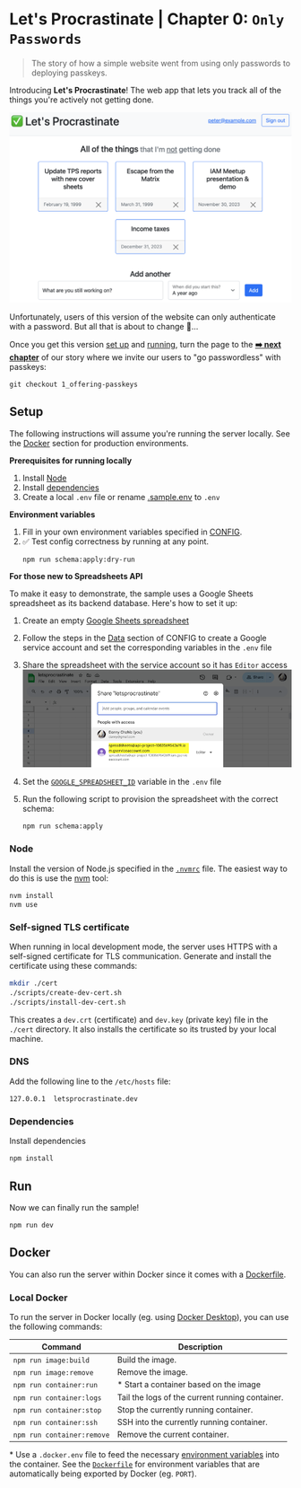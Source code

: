 # Let's Procrastinate | Chapter 0: `Only Passwords`

> The story of how a simple website went from using only passwords to deploying passkeys.

Introducing **Let's Procrastinate**! The web app that lets you track all of the things you're actively not getting done.

![App screenshot](./media/chapter-0.png)

Unfortunately, users of this version of the website can only authenticate with a password. But all that is about to change 🙂...

Once you get this version [set up](#setup) and [running](#run), turn the page to the [**➡️ next chapter**](https://github.com/twistedstream/lets-procrastinate/tree/1_offering-passkeys) of our story where we invite our users to "go passwordless" with passkeys:

```shell
git checkout 1_offering-passkeys
```

## Setup

The following instructions will assume you're running the server locally. See the [Docker](#docker) section for production environments.

**Prerequisites for running locally**
1. Install [Node](#node)
1. Install [dependencies](#dependencies)
1. Create a local `.env` file or rename [.sample.env](#.sample.env) to `.env`

**Environment variables**
1. Fill in your own environment variables specified in [CONFIG](./CONFIG.md).
2. ✅ Test config correctness by running at any point. 
   ```shell
   npm run schema:apply:dry-run
   ```
   
**For those new to Spreadsheets API**

To make it easy to demonstrate, the sample uses a Google Sheets spreadsheet as its backend database. Here's how to set it up:

1. Create an empty [Google Sheets spreadsheet](https://docs.google.com/spreadsheets)

1. Follow the steps in the [Data](./CONFIG.md#data) section of CONFIG to create a Google service account and set the corresponding variables in the `.env` file
1. Share the spreadsheet with the service account so it has `Editor` access
 ![Google Spreadsheet share](./media/share-spreadsheet_900.png)

1. Set the [`GOOGLE_SPREADSHEET_ID`](./CONFIG.md#google_spreadsheet_id) variable in the `.env` file
1. Run the following script to provision the spreadsheet with the correct schema:

   ```shell
   npm run schema:apply
   ```


### Node

Install the version of Node.js specified in the [`.nvmrc`](./.nvmrc) file. The easiest way to do this is use the [nvm](https://github.com/nvm-sh/nvm) tool:

```shell
nvm install
nvm use
```

### Self-signed TLS certificate

When running in local development mode, the server uses HTTPS with a self-signed certificate for TLS communication. Generate and install the certificate using these commands:

```bash
mkdir ./cert
./scripts/create-dev-cert.sh
./scripts/install-dev-cert.sh
```

This creates a `dev.crt` (certificate) and `dev.key` (private key) file in the `./cert` directory. It also installs the certificate so its trusted by your local machine.

### DNS

Add the following line to the `/etc/hosts` file:

```text
127.0.0.1  letsprocrastinate.dev
```

### Dependencies

Install dependencies

```shell
npm install
```

## Run

Now we can finally run the sample!

```shell
npm run dev
```

## Docker

You can also run the server within Docker since it comes with a [Dockerfile](./Dockerfile).

### Local Docker

To run the server in Docker locally (eg. using [Docker Desktop](https://www.docker.com/products/docker-desktop/)), you can use the following commands:

| Command                    | Description                                     |
| -------------------------- | ----------------------------------------------- |
| `npm run image:build`      | Build the image.                                |
| `npm run image:remove`     | Remove the image.                               |
| `npm run container:run`    | \* Start a container based on the image         |
| `npm run container:logs`   | Tail the logs of the current running container. |
| `npm run container:stop`   | Stop the currently running container.           |
| `npm run container:ssh`    | SSH into the currently running container.       |
| `npm run container:remove` | Remove the current container.                   |

\* Use a `.docker.env` file to feed the necessary [environment variables](#environment) into the container. See the [`Dockerfile`](./Dockerfile) for environment variables that are automatically being exported by Docker (eg. `PORT`).
